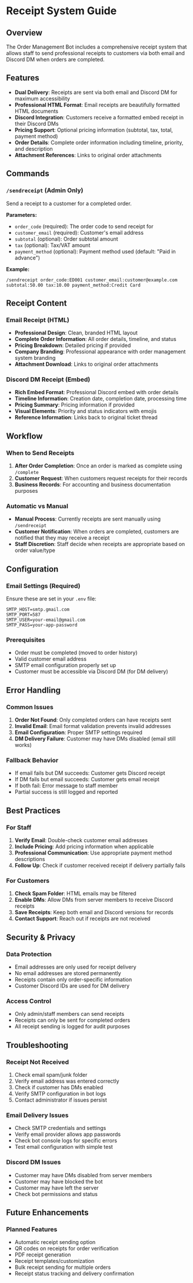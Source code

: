 # Receipt System Guide

## Overview
The Order Management Bot includes a comprehensive receipt system that allows staff to send professional receipts to customers via both email and Discord DM when orders are completed.

## Features
- **Dual Delivery**: Receipts are sent via both email and Discord DM for maximum accessibility
- **Professional HTML Format**: Email receipts are beautifully formatted HTML documents
- **Discord Integration**: Customers receive a formatted embed receipt in their Discord DMs
- **Pricing Support**: Optional pricing information (subtotal, tax, total, payment method)
- **Order Details**: Complete order information including timeline, priority, and description
- **Attachment References**: Links to original order attachments

## Commands

### `/sendreceipt` (Admin Only)
Send a receipt to a customer for a completed order.

**Parameters:**
- `order_code` (required): The order code to send receipt for
- `customer_email` (required): Customer's email address
- `subtotal` (optional): Order subtotal amount
- `tax` (optional): Tax/VAT amount
- `payment_method` (optional): Payment method used (default: "Paid in advance")

**Example:**
```
/sendreceipt order_code:ED001 customer_email:customer@example.com subtotal:50.00 tax:10.00 payment_method:Credit Card
```

## Receipt Content

### Email Receipt (HTML)
- **Professional Design**: Clean, branded HTML layout
- **Complete Order Information**: All order details, timeline, and status
- **Pricing Breakdown**: Detailed pricing if provided
- **Company Branding**: Professional appearance with order management system branding
- **Attachment Download**: Links to original order attachments

### Discord DM Receipt (Embed)
- **Rich Embed Format**: Professional Discord embed with order details
- **Timeline Information**: Creation date, completion date, processing time
- **Pricing Summary**: Pricing information if provided
- **Visual Elements**: Priority and status indicators with emojis
- **Reference Information**: Links back to original ticket thread

## Workflow

### When to Send Receipts
1. **After Order Completion**: Once an order is marked as complete using `/complete`
2. **Customer Request**: When customers request receipts for their records
3. **Business Records**: For accounting and business documentation purposes

### Automatic vs Manual
- **Manual Process**: Currently receipts are sent manually using `/sendreceipt`
- **Customer Notification**: When orders are completed, customers are notified that they may receive a receipt
- **Staff Discretion**: Staff decide when receipts are appropriate based on order value/type

## Configuration

### Email Settings (Required)
Ensure these are set in your `.env` file:
```
SMTP_HOST=smtp.gmail.com
SMTP_PORT=587
SMTP_USER=your-email@gmail.com
SMTP_PASS=your-app-password
```

### Prerequisites
- Order must be completed (moved to order history)
- Valid customer email address
- SMTP email configuration properly set up
- Customer must be accessible via Discord DM (for DM delivery)

## Error Handling

### Common Issues
1. **Order Not Found**: Only completed orders can have receipts sent
2. **Invalid Email**: Email format validation prevents invalid addresses
3. **Email Configuration**: Proper SMTP settings required
4. **DM Delivery Failure**: Customer may have DMs disabled (email still works)

### Fallback Behavior
- If email fails but DM succeeds: Customer gets Discord receipt
- If DM fails but email succeeds: Customer gets email receipt
- If both fail: Error message to staff member
- Partial success is still logged and reported

## Best Practices

### For Staff
1. **Verify Email**: Double-check customer email addresses
2. **Include Pricing**: Add pricing information when applicable
3. **Professional Communication**: Use appropriate payment method descriptions
4. **Follow Up**: Check if customer received receipt if delivery partially fails

### For Customers
1. **Check Spam Folder**: HTML emails may be filtered
2. **Enable DMs**: Allow DMs from server members to receive Discord receipts
3. **Save Receipts**: Keep both email and Discord versions for records
4. **Contact Support**: Reach out if receipts are not received

## Security & Privacy

### Data Protection
- Email addresses are only used for receipt delivery
- No email addresses are stored permanently
- Receipts contain only order-specific information
- Customer Discord IDs are used for DM delivery

### Access Control
- Only admin/staff members can send receipts
- Receipts can only be sent for completed orders
- All receipt sending is logged for audit purposes

## Troubleshooting

### Receipt Not Received
1. Check email spam/junk folder
2. Verify email address was entered correctly
3. Check if customer has DMs enabled
4. Verify SMTP configuration in bot logs
5. Contact administrator if issues persist

### Email Delivery Issues
- Check SMTP credentials and settings
- Verify email provider allows app passwords
- Check bot console logs for specific errors
- Test email configuration with simple test

### Discord DM Issues
- Customer may have DMs disabled from server members
- Customer may have blocked the bot
- Customer may have left the server
- Check bot permissions and status

## Future Enhancements

### Planned Features
- Automatic receipt sending option
- QR codes on receipts for order verification
- PDF receipt generation
- Receipt templates/customization
- Bulk receipt sending for multiple orders
- Receipt status tracking and delivery confirmation
